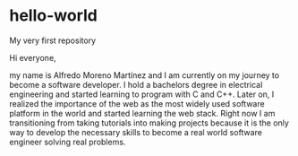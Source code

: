 # hello-world
My very first repository

Hi everyone,

my name is Alfredo Moreno Martínez and I am currently on my journey to become a software developer. I hold a bachelors degree in electrical engineering and started learning to program with C and C++. Later on, I realized the importance of the web as the most widely used software platform in the world and started learning the web stack. Right now I am transitioning from taking tutorials into making projects because it is the only way to develop the necessary skills to become a real world software engineer solving real problems.
